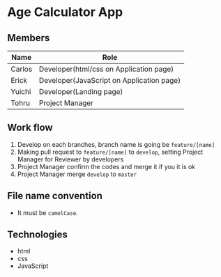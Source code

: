 # Age Calculator App

## Members

| Name   | Role                                      |
| ------ | ----------------------------------------- |
| Carlos | Developer(html/css on Application page)   |
| Erick  | Developer(JavaScript on Application page) |
| Yuichi | Developer(Landing page)                   |
| Tohru  | Project Manager                           |

## Work flow

1. Develop on each branches, branch name is going be `feature/[name]`
1. Making pull request to `feature/[name]` to `develop`, setting Project Manager for Reviewer by developers
1. Project Manager confirm the codes and merge it if you it is ok
1. Project Manager merge `develop` to `master`

## File name convention

- It must be `camelCase`.

## Technologies

- html
- css
- JavaScript
